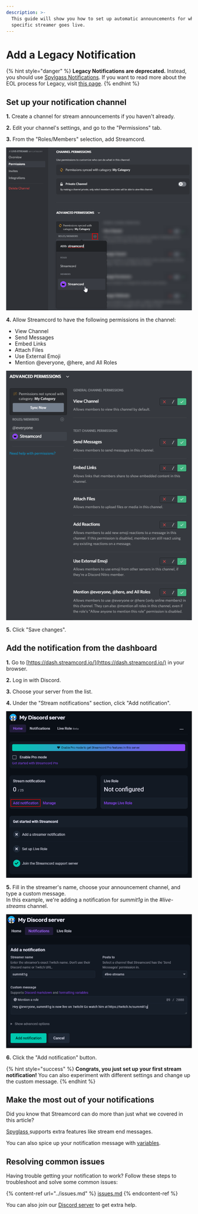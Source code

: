 ```yaml
---
description: >-
  This guide will show you how to set up automatic announcements for when a
  specific streamer goes live.
---
```


# Add a Legacy Notification

{% hint style="danger" %}
**Legacy Notifications are deprecated.** Instead, you should use [Spylgass Notifications](../spyglass/add-spyglass.md). If you want to read more about the EOL process for Legacy, visit [this page](../legacy-end-of-life.md).
{% endhint %}

## Set up your notification channel

**1.** Create a channel for stream announcements if you haven't already.

**2.** Edit your channel's settings, and go to the "Permissions" tab.

**3.** From the "Roles/Members" selection, add Streamcord.

![Add Streamcord to the channel's permission overrides.](<../../.gitbook/assets/image (10).png>)

**4.** Allow Streamcord to have the following permissions in the channel:

* View Channel
* Send Messages
* Embed Links
* Attach Files
* Use External Emoji
* Mention @everyone, @here, and All Roles

![Give Streamcord the needed permissions.](../../.gitbook/assets/image.png)

**5.** Click "Save changes".

## Add the notification from the dashboard

**1.** Go to [https://dash.streamcord.io/](https://dash.streamcord.io/) in your browser.

**2.** Log in with Discord.

**3.** Choose your server from the list.

**4.** Under the "Stream notifications" section, click "Add notification".

![Click the "Add notification" link.](<../../.gitbook/assets/image (29).png>)

**5.** Fill in the streamer's name, choose your announcement channel, and type a custom message.\
In this example, we're adding a notification for _summit1g_ in the _#live-streams_ channel.

![Enter your streamer, channel, and custom message.](<../../.gitbook/assets/image (46).png>)

**6.** Click the "Add notification" button.

{% hint style="success" %}
**Congrats, you just set up your first stream notification!** You can also experiment with different settings and change up the custom message.
{% endhint %}

## Make the most out of your notifications

Did you know that Streamcord can do more than just what we covered in this article?

[Spyglass ](../spyglass/)supports extra features like stream end messages.

You can also spice up your notification message with [variables](../variables.md).

## Resolving common issues

Having trouble getting your notification to work? Follow these steps to troubleshoot and solve some common issues:

{% content-ref url="../issues.md" %}
[issues.md](../issues.md)
{% endcontent-ref %}

You can also join our [Discord server](https://link.streamcord.io/support) to get extra help.
